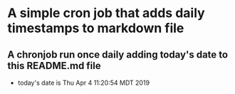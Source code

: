 A simple cron job that adds daily timestamps to markdown file
============================================================
## A chronjob run once daily adding today's date to this README.md file
* today's date is Thu Apr  4 11:20:54 MDT 2019

